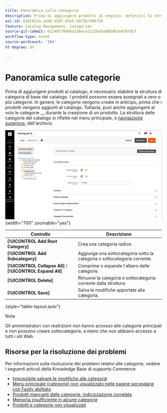 ```yaml
---
title: Panoramica sulle categorie
description: Prima di aggiungere prodotti al negozio, definisci la struttura di categoria di base del catalogo.
exl-id: 818c012a-ad46-458f-83e5-5873bc996758
feature: Catalog Management, Categories
source-git-commit: 01148770946a236ece2122be5a88b963a0f07d1f
workflow-type: tm+mt
source-wordcount: '204'
ht-degree: 0%

---
```


# Panoramica sulle categorie

Prima di aggiungere prodotti al catalogo, è necessario stabilire la struttura di categoria di base del catalogo. I prodotti possono essere assegnati a zero o più categorie. In genere, le categorie vengono create in anticipo, prima che i prodotti vengano aggiunti al catalogo. Tuttavia, puoi anche aggiungere al volo le categorie __ durante la creazione di un prodotto. La struttura delle categorie del catalogo si riflette nel menu principale, o [navigazione superiore](navigation-top.md), dell&#39;archivio.

![Albero categorie](./assets/category-selected.png){width="700" zoomable="yes"}

| Controllo | Descrizione |
|--- |--- |
| **[!UICONTROL Add Root Category]** | Crea una categoria radice. |
| **[!UICONTROL Add Subcategory]** | Aggiunge una sottocategoria sotto la categoria o sottocategoria corrente. |
| **[!UICONTROL Collapse All]** / **[!UICONTROL Expand All]** | Comprime o espande l&#39;albero delle categorie. |
| **[!UICONTROL Delete]** | Rimuove la categoria o sottocategoria corrente dalla struttura. |
| **[!UICONTROL Save]** | Salva le modifiche apportate alla categoria. |

{style="table-layout:auto"}

>[!NOTE]
>
>Gli amministratori con restrizioni non hanno accesso alle categorie principali e non possono creare sottocategorie, a meno che non abbiano accesso a tutti i siti Web.

## Risorse per la risoluzione dei problemi

Per informazioni sulla risoluzione dei problemi relativi alle categorie, vedere i seguenti articoli della Knowledge Base di supporto Commerce:

- [Impossibile salvare le modifiche alle categorie](https://experienceleague.adobe.com/docs/commerce-knowledge-base/kb/troubleshooting/miscellaneous/changes-to-categories-are-not-being-saved.html)
- [Menu principale (categorie) non visualizzato nelle pagine secondarie con Fastly abilitato](https://experienceleague.adobe.com/docs/commerce-knowledge-base/kb/troubleshooting/miscellaneous/main-menu-categories-not-displayed-on-subpages-with-fastly-enabled.html)
- [Prodotti mancanti dalle categorie, indicizzazione correlata](https://experienceleague.adobe.com/docs/commerce-knowledge-base/kb/support-tools/patches/v1-0-6/mdva-30977-magento-patch-missing-products-from-categories-indexing-related.html)
- [Memoria insufficiente in alcune categorie](https://experienceleague.adobe.com/docs/commerce-knowledge-base/kb/support-tools/patches/v1-0-19/mdva-31307-magento-patch-out-of-memory-on-certain-categories.html)
- [Prodotti e categorie non visualizzati](https://experienceleague.adobe.com/docs/commerce-knowledge-base/kb/support-tools/patches/v1-0-18/mdva-34695-magento-patch-products-and-categories-not-displaying.html)
